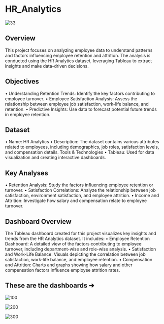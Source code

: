# HR_Analytics

![33](https://github.com/user-attachments/assets/402852e6-c411-40f2-8fc4-9b8a34ae32c7)

## Overview
This project focuses on analyzing employee data to understand patterns and factors
influencing employee retention and attrition. The analysis is conducted using the   HR 
Analytics dataset, leveraging Tableau to extract insights and make data-driven decisions.

## Objectives 
• Understanding Retention Trends: Identify the key factors contributing to employee
turnover. 
• Employee Satisfaction Analysis: Assess the relationship between employee job
satisfaction, work-life balance, and retention. 
• Predictive Insights: Use data to forecast potential future trends in employee
retention. 

## Dataset 
• Name: HR Analytics 
• Description: The dataset contains various attributes related to employees,
including demographics, job roles, satisfaction levels, and compensation details. 
Tools & Technologies 
• Tableau: Used for data visualization and creating interactive dashboards.
 
## Key Analyses 
• Retention Analysis: Study the factors influencing employee retention or turnover. 
• Satisfaction Correlations: Analyze the relationship between job satisfaction,
environment satisfaction, and employee attrition. 
• Income and Attrition: Investigate how salary and compensation relate to employee
turnover. 

## Dashboard Overview
The Tableau dashboard created for this project visualizes key insights and trends
from the HR Analytics dataset. It includes: 
• Employee Retention Dashboard: A detailed view of the factors contributing to
employee turnover, including department-wise and role-wise analysis. 
• Satisfaction and Work-Life Balance: Visuals depicting the correlation between job
satisfaction, work-life balance, and employee retention. 
• Compensation and Attrition: Charts and graphs showing how salary and other
compensation factors influence employee attrition rates. 
 
## These are the dashboards ➔
 
 ![100](https://github.com/user-attachments/assets/89cad731-73a0-45dc-a037-e5f866a94ebb)

 ![200](https://github.com/user-attachments/assets/5fbf2717-0628-40d7-a754-784f530a2a86)

 ![300](https://github.com/user-attachments/assets/ebcd5432-c5f0-458d-878a-419b74d9594c)
